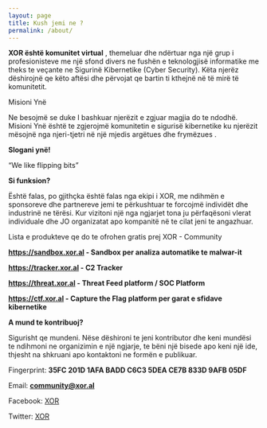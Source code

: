 ```yaml
---
layout: page
title: Kush jemi ne ?
permalink: /about/
---
```



**XOR është komunitet virtual** , themeluar dhe ndërtuar nga një grup i profesionisteve me një sfond divers ne fushën e teknologjisë informatike me theks te veçante ne Sigurinë Kibernetike (Cyber Security). Këta njerëz dëshirojnë qe këto aftësi dhe përvojat qe bartin ti kthejnë në të mirë të komunitetit.

Misioni Ynë

Ne besojmë se duke I bashkuar njerëzit e zgjuar magjia do te ndodhë.
Misioni Ynë  është te zgjerojmë komunitetin e sigurisë kibernetike ku njerëzit mësojnë nga njeri-tjetri në një mjedis argëtues dhe frymëzues .

**Slogani ynë!**

“We like flipping bits”

**Si funksion?**

Është falas, po gjithçka është falas nga ekipi i XOR, me ndihmën e sponsoreve dhe partnereve jemi te përkushtuar te forcojmë individët dhe industrinë ne tërësi. Kur vizitoni një nga ngjarjet tona ju përfaqësoni vlerat individuale dhe JO organizatat apo kompanitë në te cilat jeni te angazhuar.


Lista e produkteve qe do te ofrohen gratis prej XOR - Community

**https://sandbox.xor.al - Sandbox per analiza automatike te malwar-it**

**https://tracker.xor.al - C2 Tracker**

**https://threat.xor.al - Threat Feed platform / SOC Platform**

**https://ctf.xor.al - Capture the Flag platform per garat e sfidave kibernetike**


**A mund te kontribuoj?**

Sigurisht qe mundeni. Nëse dëshironi te jeni kontributor dhe keni mundësi te ndihmoni ne organizimin e një ngjarje, te bëni një bisede apo keni një ide, thjesht na shkruani apo kontaktoni ne formën e publikuar.


Fingerprint: **35FC 201D 1AFA BADD C6C3 5DEA CE7B 833D 9AFB 05DF**

Email: **community@xor.al**

Facebook: [XOR](https://www.fb.com/xorcyber/)

Twitter: [XOR](https://twitter.com/xorcyber)

